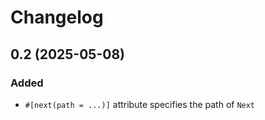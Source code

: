 # Changelog

## 0.2 (2025-05-08)

### Added

- `#[next(path = ...)]` attribute specifies the path of `Next`
